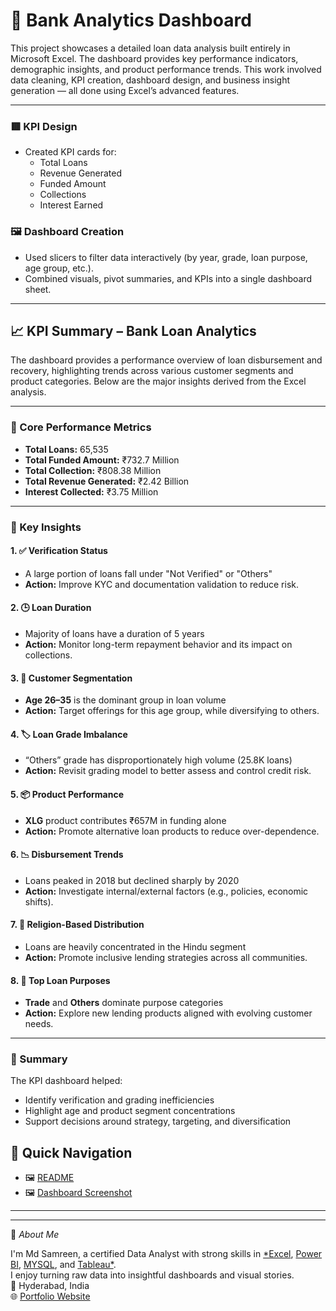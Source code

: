 # 🏦 Bank Analytics Dashboard 

This project showcases a detailed loan data analysis built entirely in Microsoft Excel. The dashboard provides key performance indicators, demographic insights, and product performance trends. This work involved data cleaning, KPI creation, dashboard design, and business insight generation — all done using Excel’s advanced features.

---


###  🟥 KPI Design
- Created KPI cards for:
  - Total Loans
  - Revenue Generated
  - Funded Amount
  - Collections
  - Interest Earned

### 🖼️ Dashboard Creation
- Used slicers to filter data interactively (by year, grade, loan purpose, age group, etc.).
- Combined visuals, pivot summaries, and KPIs into a single dashboard sheet.

---

## 📈 KPI Summary – Bank Loan Analytics

The dashboard provides a performance overview of loan disbursement and recovery, highlighting trends across various customer segments and product categories. Below are the major insights derived from the Excel analysis.

---

### 🔢 Core Performance Metrics

- **Total Loans:** 65,535  
- **Total Funded Amount:** ₹732.7 Million  
- **Total Collection:** ₹808.38 Million  
- **Total Revenue Generated:** ₹2.42 Billion  
- **Interest Collected:** ₹3.75 Million

---

### 🧠 Key Insights

#### 1. ✅ Verification Status
- A large portion of loans fall under "Not Verified" or "Others"
- **Action:** Improve KYC and documentation validation to reduce risk.

#### 2. 🕒 Loan Duration
- Majority of loans have a duration of 5 years
- **Action:** Monitor long-term repayment behavior and its impact on collections.

#### 3. 👤 Customer Segmentation
- **Age 26–35** is the dominant group in loan volume
- **Action:** Target offerings for this age group, while diversifying to others.

#### 4. 🏷️ Loan Grade Imbalance
- “Others” grade has disproportionately high volume (25.8K loans)
- **Action:** Revisit grading model to better assess and control credit risk.

#### 5. 📦 Product Performance
- **XLG** product contributes ₹657M in funding alone
- **Action:** Promote alternative loan products to reduce over-dependence.

#### 6. 📉 Disbursement Trends
- Loans peaked in 2018 but declined sharply by 2020
- **Action:** Investigate internal/external factors (e.g., policies, economic shifts).

#### 7. 🙏 Religion-Based Distribution
- Loans are heavily concentrated in the Hindu segment
- **Action:** Promote inclusive lending strategies across all communities.

#### 8. 🎯 Top Loan Purposes
- **Trade** and **Others** dominate purpose categories
- **Action:** Explore new lending products aligned with evolving customer needs.

---

### 📌 Summary

The KPI dashboard helped:
- Identify verification and grading inefficiencies
- Highlight age and product segment concentrations
- Support decisions around strategy, targeting, and diversification



## 🔗 Quick Navigation

 - 🖼️ [README](https://github.com/mdsamreen414/Excel/blob/main/Bank%20Analytics/README.md)
- 🖼️ [Dashboard Screenshot](https://github.com/mdsamreen414/Excel/blob/main/Bank%20Analytics/Screenshot.png)

---
---
🧕 *About Me*

I'm Md Samreen, a certified Data Analyst with strong skills in [*Excel](https://github.com/mdsamreen414/Excel), [Power BI](https://github.com/mdsamreen414/Power-BI), [MYSQL](https://github.com/mdsamreen414/MYSQL), and [Tableau*](https://github.com/mdsamreen414/Tableau).  
I enjoy turning raw data into insightful dashboards and visual stories.  
📍 Hyderabad, India    
🌐 [Portfolio Website](https://samreenmd414.carrd.co/)
